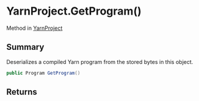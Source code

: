 # YarnProject.GetProgram()

Method in [YarnProject](/api/csharp/yarn.unity.yarnproject.md)

## Summary


Deserializes a compiled Yarn program from the stored bytes in
this object.


```csharp
public Program GetProgram()
```

## Returns



